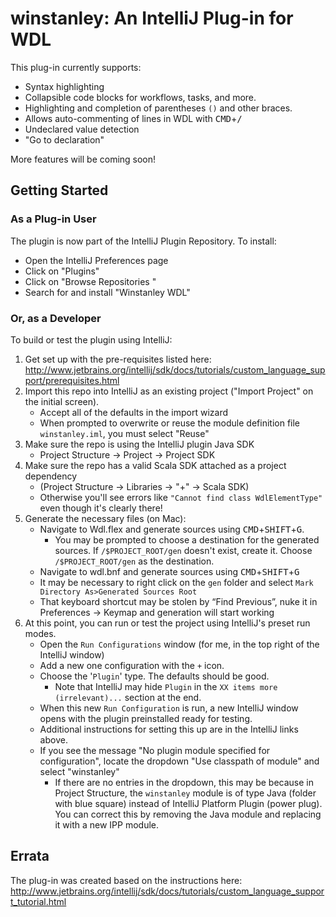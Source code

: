 # winstanley: An IntelliJ Plug-in for WDL

This plug-in currently supports:
* Syntax highlighting
* Collapsible code blocks for workflows, tasks, and more.
* Highlighting and completion of parentheses `()` and other braces.
* Allows auto-commenting of lines in WDL with <kbd>CMD</KBD>+<kbd>/</KBD>
* Undeclared value detection
* "Go to declaration"

More features will be coming soon!

## Getting Started

### As a Plug-in User

The plugin is now part of the IntelliJ Plugin Repository. To install:
* Open the IntelliJ Preferences page
* Click on "Plugins"
* Click on "Browse Repositories "
* Search for and install "Winstanley WDL"

### Or, as a Developer
To build or test the plugin using IntelliJ:

1. Get set up with the pre-requisites listed here: http://www.jetbrains.org/intellij/sdk/docs/tutorials/custom_language_support/prerequisites.html
2. Import this repo into IntelliJ as an existing project ("Import Project" on the initial screen).
    * Accept all of the defaults in the import wizard
    * When prompted to overwrite or reuse the module definition file `winstanley.iml`, you must select "Reuse"
3. Make sure the repo is using the IntelliJ plugin Java SDK
    * Project Structure -> Project -> Project SDK
4. Make sure the repo has a valid Scala SDK attached as a project dependency
    * (Project Structure -> Libraries -> "+" -> Scala SDK)
    * Otherwise you'll see errors like `"Cannot find class WdlElementType"` even though it's clearly there!
5. Generate the necessary files (on Mac):
    * Navigate to Wdl.flex and generate sources using <kbd>CMD</KBD>+<kbd>SHIFT</KBD>+<kbd>G</KBD>. 
      - You may be prompted to choose a destination for the generated sources. If `/$PROJECT_ROOT/gen` doesn't exist, create
      it. Choose `/$PROJECT_ROOT/gen` as the destination.
    * Navigate to wdl.bnf and generate sources using <kbd>CMD</KBD>+<kbd>SHIFT</KBD>+<kbd>G</KBD>
    * It may be necessary to right click on the `gen` folder and select `Mark Directory As>Generated Sources Root`
    * That keyboard shortcut may be stolen by “Find Previous”, nuke it in Preferences -> Keymap and generation will start working
6. At this point, you can run or test the project using IntelliJ's preset run modes. 
    * Open the `Run Configurations` window (for me, in the top right of the IntelliJ window) 
    * Add a new one configuration with the `+` icon.
    * Choose the '`Plugin`' type. The defaults should be good.
      - Note that IntelliJ may hide `Plugin` in the `XX items more (irrelevant)...` section at the end. 
    * When this new `Run Configuration` is run, a new IntelliJ window opens with the plugin preinstalled ready for testing.
    * Additional instructions for setting this up are in the IntelliJ links above.
    * If you see  the message "No plugin module specified for configuration", locate the dropdown "Use classpath of module" and select "winstanley"
      - If there are no entries in the dropdown, this may be because in Project Structure, the `winstanley` module is of type Java (folder with blue square) instead of IntelliJ Platform Plugin (power plug). You can correct this by removing the Java module and replacing it with a new IPP module.

## Errata

The plug-in was created based on the instructions here: http://www.jetbrains.org/intellij/sdk/docs/tutorials/custom_language_support_tutorial.html 
